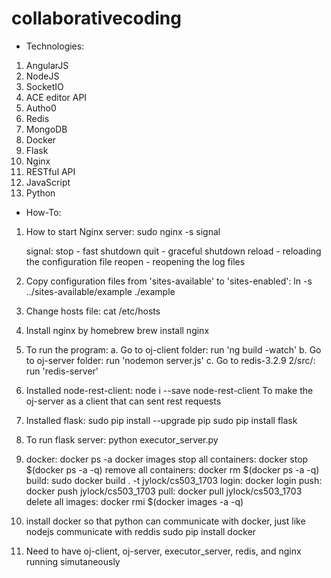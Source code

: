 # collaborativecoding

* Technologies:
1. AngularJS
2. NodeJS
3. SocketIO
4. ACE editor API
5. Autho0
6. Redis
7. MongoDB
8. Docker
9. Flask
10. Nginx
11. RESTful API
12. JavaScript
13. Python




* How-To:
1. How to start Nginx server:
	sudo nginx -s signal
	
	signal:
		stop - fast shutdown
		quit - graceful shutdown
		reload - reloading the configuration file
		reopen - reopening the log files

2. Copy configuration files from 'sites-available' to 'sites-enabled':
	ln -s ../sites-available/example ./example

3. Change hosts file:
	cat /etc/hosts

4. Install nginx by homebrew
	brew install nginx

5. To run the program:
	a. Go to oj-client folder: run 'ng build -watch'
	b. Go to oj-server folder: run 'nodemon server.js'
	c. Go to redis-3.2.9 2/src/: run 'redis-server'

6. Installed node-rest-client:
	node i --save node-rest-client
	To make the oj-server as a client that can sent rest requests

7. Installed flask:
	sudo pip install --upgrade pip
	sudo pip install flask

8. To run flask server:
	python executor_server.py

9. docker:
	docker ps -a
	docker images
	stop all containers: docker stop $(docker ps -a -q)
	remove all containers: docker rm $(docker ps -a -q)
	build: sudo docker build . -t jylock/cs503_1703
	login: docker login
	push: docker push jylock/cs503_1703
	pull: docker pull jylock/cs503_1703
	delete all images: docker rmi $(docker images -a -q)

10. install docker so that python can communicate with docker, just like nodejs communicate with reddis
	sudo pip install docker

11. Need to have oj-client, oj-server, executor_server, redis, and nginx running simutaneously